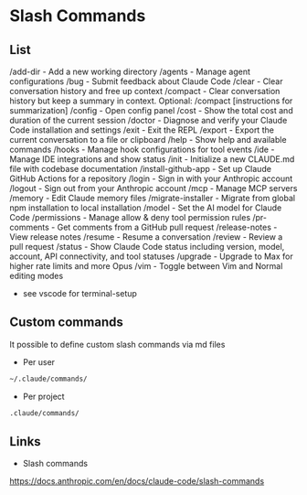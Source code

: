 # Slash Commands

## List

  /add-dir - Add a new working directory
  /agents - Manage agent configurations
  /bug - Submit feedback about Claude Code
  /clear - Clear conversation history and free up context
  /compact - Clear conversation history but keep a summary in context. Optional: /compact [instructions for summarization]
  /config - Open config panel
  /cost - Show the total cost and duration of the current session
  /doctor - Diagnose and verify your Claude Code installation and settings
  /exit - Exit the REPL
  /export - Export the current conversation to a file or clipboard
  /help - Show help and available commands
  /hooks - Manage hook configurations for tool events
  /ide - Manage IDE integrations and show status
  /init - Initialize a new CLAUDE.md file with codebase documentation
  /install-github-app - Set up Claude GitHub Actions for a repository
  /login - Sign in with your Anthropic account
  /logout - Sign out from your Anthropic account
  /mcp - Manage MCP servers
  /memory - Edit Claude memory files
  /migrate-installer - Migrate from global npm installation to local installation
  /model - Set the AI model for Claude Code
  /permissions - Manage allow & deny tool permission rules
  /pr-comments - Get comments from a GitHub pull request
  /release-notes - View release notes
  /resume - Resume a conversation
  /review - Review a pull request
  /status - Show Claude Code status including version, model, account, API connectivity, and tool statuses
  /upgrade - Upgrade to Max for higher rate limits and more Opus
  /vim - Toggle between Vim and Normal editing modes

* see vscode for terminal-setup

## Custom commands

It possible to define custom slash commands via md files

* Per user

```txt
~/.claude/commands/

```

* Per project

```txt
.claude/commands/
```

## Links

* Slash commands

<https://docs.anthropic.com/en/docs/claude-code/slash-commands>
